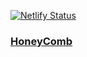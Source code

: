 [![Netlify Status](https://api.netlify.com/api/v1/badges/f6fce501-1496-4282-834d-e9723bc4ef22/deploy-status)](https://app.netlify.com/sites/honeycomb-host/deploys)

### [HoneyComb](https://www.honeycomb.host/)

